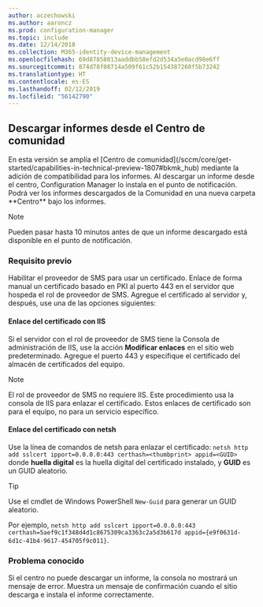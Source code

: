 ```yaml
---
author: aczechowski
ms.author: aaroncz
ms.prod: configuration-manager
ms.topic: include
ms.date: 12/14/2018
ms.collection: M365-identity-device-management
ms.openlocfilehash: 69d87858013aaddbb58efd2d534a5e0acd98e6ff
ms.sourcegitcommit: 874d78f08714a509f61c52b154387268f5b73242
ms.translationtype: HT
ms.contentlocale: es-ES
ms.lasthandoff: 02/12/2019
ms.locfileid: "56142790"
---
```

## <a name="bkmk_hub"></a> Descargar informes desde el Centro de comunidad
<!--3555936--> En esta versión se amplía el [Centro de comunidad](/sccm/core/get-started/capabilities-in-technical-preview-1807#bkmk_hub) mediante la adición de compatibilidad para los informes. Al descargar un informe desde el centro, Configuration Manager lo instala en el punto de notificación. Podrá ver los informes descargados de la Comunidad en una nueva carpeta **Centro** bajo los informes. 

> [!Note]  
> Pueden pasar hasta 10 minutos antes de que un informe descargado está disponible en el punto de notificación.


### <a name="prerequisite"></a>Requisito previo

Habilitar el proveedor de SMS para usar un certificado. Enlace de forma manual un certificado basado en PKI al puerto 443 en el servidor que hospeda el rol de proveedor de SMS. Agregue el certificado al servidor y, después, use una de las opciones siguientes:

#### <a name="bind-the-certificate-with-iis"></a>Enlace del certificado con IIS
Si el servidor con el rol de proveedor de SMS tiene la Consola de administración de IIS, use la acción **Modificar enlaces** en el sitio web predeterminado. Agregue el puerto 443 y especifique el certificado del almacén de certificados del equipo.  

> [!Note]  
> El rol de proveedor de SMS no requiere IIS. Este procedimiento usa la consola de IIS para enlazar el certificado. Estos enlaces de certificado son para el equipo, no para un servicio específico.  

#### <a name="bind-the-certificate-with-netsh"></a>Enlace del certificado con netsh
Use la línea de comandos de netsh para enlazar el certificado: `netsh http add sslcert ipport=0.0.0.0:443 certhash=<thumbprint> appid=<GUID>`
donde **huella digital** es la huella digital del certificado instalado, y **GUID** es un GUID aleatorio. 

> [!Tip]  
> Use el cmdlet de Windows PowerShell `New-Guid` para generar un GUID aleatorio.  

Por ejemplo, `netsh http add sslcert ipport=0.0.0.0:443 certhash=5aef9c1f348d4d1c8675309ca3363c2a5d3b617d appid={e9f0631d-6d1c-41b4-9617-454705f9c011}`.


### <a name="known-issue"></a>Problema conocido

Si el centro no puede descargar un informe, la consola no mostrará un mensaje de error. Muestra un mensaje de confirmación cuando el sitio descarga e instala el informe correctamente. 

